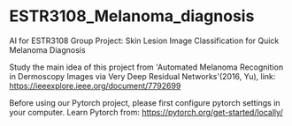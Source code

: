 # ESTR3108_Melanoma_diagnosis
AI for ESTR3108 Group Project: Skin Lesion Image Classification for Quick Melanoma Diagnosis

Study the main idea of this project from 'Automated Melanoma Recognition in Dermoscopy Images via Very Deep Residual Networks'(2016, Yu), link: https://ieeexplore.ieee.org/document/7792699

Before using our Pytorch project, please first configure pytorch settings in your computer. 
Learn Pytorch from: https://pytorch.org/get-started/locally/